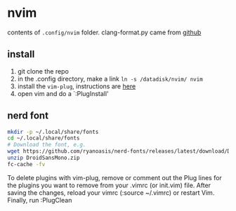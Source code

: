 # nvim
contents of `.config/nvim` folder.
clang-format.py came from [github](https://github.com/llvm/llvm-project/blob/main/clang/tools/clang-format/clang-format.py)


## install
1) git clone the repo
2) in the .config directory, make a link `ln -s /datadisk/nvim/ nvim`
3) install the `vim-plug`, instructions are [here](https://github.com/junegunn/vim-plug#neovim)
4) open vim and do a `:PlugInstall'


## nerd font
```bash
mkdir -p ~/.local/share/fonts
cd ~/.local/share/fonts
# Download the font, e.g.
wget https://github.com/ryanoasis/nerd-fonts/releases/latest/download/DroidSansMono.zip
unzip DroidSansMono.zip
fc-cache -fv
```

To delete plugins with vim-plug, remove or comment out the Plug lines for the plugins you want to remove from your .vimrc (or init.vim) file. After saving the changes, reload your vimrc (:source ~/.vimrc) or restart Vim. Finally, run :PlugClean
